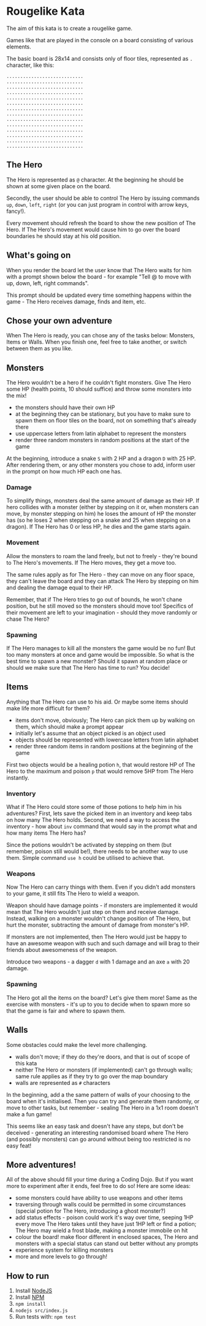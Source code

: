 # Rougelike Kata

The aim of this kata is to create a rougelike game.

Games like that are played in the console on a board consisting of various elements.

The basic board is 28x14 and consists only of floor tiles, represented as `.` character, like this:

```
............................
............................
............................
............................
............................
............................
............................
............................
............................
............................
............................
............................
............................
............................

```

## The Hero

The Hero is represented as `@` character. At the beginning he should be shown at some given place on the board.

Secondly, the user should be able to control The Hero by issuing commands `up`, `down`, `left`, `right` (or you can just program in control with arrow keys, fancy!).

Every movement should refresh the board to show the new position of The Hero. If The Hero's movement would cause him to go over the board boundaries he should stay at his old position.

## What's going on

When you render the board let the user know that The Hero waits for him with a prompt shown below the board - for example "Tell @ to move with up, down, left, right commands".

This prompt should be updated every time something happens within the game - The Hero receives damage, finds and item, etc.

## Chose your own adventure

When The Hero is ready, you can chose any of the tasks below: Monsters, Items or Walls. When you finish one, feel free to take another, or switch between them as you like.

## Monsters

The Hero wouldn't be a hero if he couldn't fight monsters. Give The Hero some HP (health points, 10 should suffice) and throw some monsters into the mix!

- the monsters should have their own HP
- at the beginning they can be stationary, but you have to make sure to spawn them on floor tiles on the board, not on something that's already there
- use uppercase letters from latin alphabet to represent the monsters
- render three random monsters in random positions at the start of the game

At the beginning, introduce a snake `S` with 2 HP and a dragon `D` with 25 HP. After rendering them, or any other monsters you chose to add, inform user in the prompt on how much HP each one has.

### Damage

To simplify things, monsters deal the same amount of damage as their HP. If hero collides with a monster (either by stepping on it or, when monsters can move, by monster stepping on him) he loses the amount of HP the monster has (so he loses 2 when stepping on a snake and 25 when stepping on a dragon). If The Hero has 0 or less HP, he dies and the game starts again.

### Movement

Allow the monsters to roam the land freely, but not to freely - they're bound to The Hero's movements. If The Hero moves, they get a move too.

The same rules apply as for The Hero - they can move on any floor space, they can't leave the board and they can attack The Hero by stepping on him and dealing the damage equal to their HP.

Remember, that if The Hero tries to go out of bounds, he won't chane position, but he still moved so the monsters should move too! Specifics of their movement are left to your imagination - should they move randomly or chase The Hero?

### Spawning

If The Hero manages to kill all the monsters the game would be no fun! But too many monsters at once and game would be impossible. So what is the best time to spawn a new monster? Should it spawn at random place or should we make sure that The Hero has time to run? You decide!

## Items

Anything that The Hero can use to his aid. Or maybe some items should make life more difficult for them?

- items don't move, obviously; The Hero can pick them up by walking on them, which should make a prompt appear
- initially let's assume that an object picked is an object used
- objects should be represented with lowercase letters from latin alphabet
- render three random items in random positions at the beginning of the game

First two objects would be a healing potion `h`, that would restore HP of The Hero to the maximum and poison `p` that would remove 5HP from The Hero instantly.

### Inventory

What if The Hero could store some of those potions to help him in his adventures? First, lets save the picked item in an inventory and keep tabs on how many The Hero holds. Second, we need a way to access the inventory - how about `inv` command that would say in the prompt what and how many items The Hero has?

Since the potions wouldn't be activated by stepping on them (but remember, poison still would be!), there needs to be another way to use them. Simple command `use h` could be utilised to achieve that.

### Weapons

Now The Hero can carry things with them. Even if you didn't add monsters to your game, it still fits The Hero to wield a weapon.

Weapon should have damage points - if monsters are implemented it would mean that The Hero wouldn't just step on them and receive damage. Instead, walking on a monster wouldn't change position of The Hero, but hurt the monster, subtracting the amount of damage from monster's HP.

If monsters are not implemented, then The Hero would just be happy to have an awesome weapon with such and such damage and will brag to their friends about awesomeness of the weapon.

Introduce two weapons - a dagger `d` with 1 damage and an axe `a` with 20 damage.

### Spawning

The Hero got all the items on the board? Let's give them more! Same as the exercise with monsters - it's up to you to decide when to spawn more so that the game is fair and where to spawn them.

## Walls

Some obstacles could make the level more challenging.

- walls don't move; if they do they're doors, and that is out of scope of this kata
- neither The Hero or monsters (if implemented) can't go through walls; same rule applies as if they try to go over the map boundary
- walls are represented as `#` characters

In the beginning, add a the same pattern of walls of your choosing to the board when it's initialised. Then you can try and generate them randomly, or move to other tasks, but remember - sealing The Hero in a 1x1 room doesn't make a fun game!

This seems like an easy task and doesn't have any steps, but don't be deceived - generating an interesting randomised board where The Hero (and possibly monsters) can go around without being too restricted is no easy feat!

## More adventures!

All of the above should fill your time during a Coding Dojo. But if you want more to experiment after it ends, feel free to do so! Here are some ideas:

- some monsters could have ability to use weapons and other items
- traversing through walls could be permitted in some circumstances (special potion for The Hero, introducing a ghost monster?)
- add status effects - poison could work it's way over time, seeping 1HP every move The Hero takes until they have just 1HP left or find a potion; The Hero may wield a frost blade, making a monster immobile on hit
- colour the board! make floor different in enclosed spaces, The Hero and monsters with a special status can stand out better without any prompts
- experience system for killing monsters
- more and more levels to go through!

## How to run
1. Install [NodeJS](https://nodejs.org/en/download/)
1. Install [NPM](https://www.npmjs.com/get-npm)
1. `npm install`
1. `nodejs src/index.js`
1. Run tests with: `npm test`
